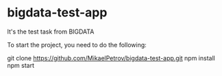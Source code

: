 # bigdata-test-app

It's the test task from BIGDATA

To start the project, you need to do the following:

git clone https://github.com/MikaelPetrov/bigdata-test-app.git
npm install
npm start
